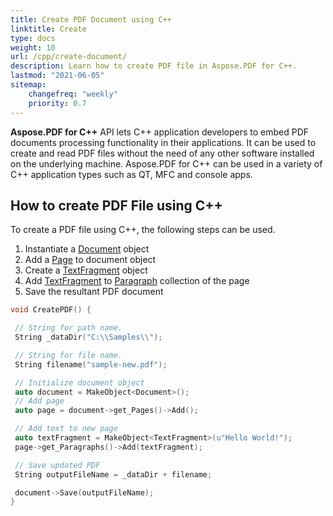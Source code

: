 ```yaml
---
title: Create PDF Document using C++
linktitle: Create
type: docs
weight: 10
url: /cpp/create-document/
description: Learn how to create PDF file in Aspose.PDF for C++.
lastmod: "2021-06-05"
sitemap:
    changefreq: "weekly"
    priority: 0.7
---
```


**Aspose.PDF for C++** API lets C++ application developers to embed PDF documents processing functionality in their applications. It can be used to create and read PDF files without the need of any other software installed on the underlying machine. Aspose.PDF for C++ can be used in a variety of C++ application types such as QT, MFC and console apps.

## How to create PDF File using C++

To create a PDF file using C++, the following steps can be used.

1. Instantiate a [Document](https://apireference.aspose.com/pdf/cpp/class/aspose.pdf.document/) object
1. Add a [Page](https://apireference.aspose.com/pdf/cpp/class/aspose.pdf.page/) to document object
1. Create a [TextFragment](https://apireference.aspose.com/pdf/cpp/class/aspose.pdf.te_x_fragment/) object
1. Add [TextFragment](https://apireference.aspose.com/pdf/cpp/class/aspose.pdf.te_x_fragment/) to [Paragraph](https://apireference.aspose.com/pdf/cpp/class/aspose.pdf.paragraphs/) collection of the page
1. Save the resultant PDF document

```cpp
void CreatePDF() {

 // String for path name.
 String _dataDir("C:\\Samples\\");

 // String for file name.
 String filename("sample-new.pdf");

 // Initialize document object
 auto document = MakeObject<Document>();
 // Add page
 auto page = document->get_Pages()->Add();

 // Add text to new page
 auto textFragment = MakeObject<TextFragment>(u"Hello World!");
 page->get_Paragraphs()->Add(textFragment);

 // Save updated PDF
 String outputFileName = _dataDir + filename;

 document->Save(outputFileName);
}
```
